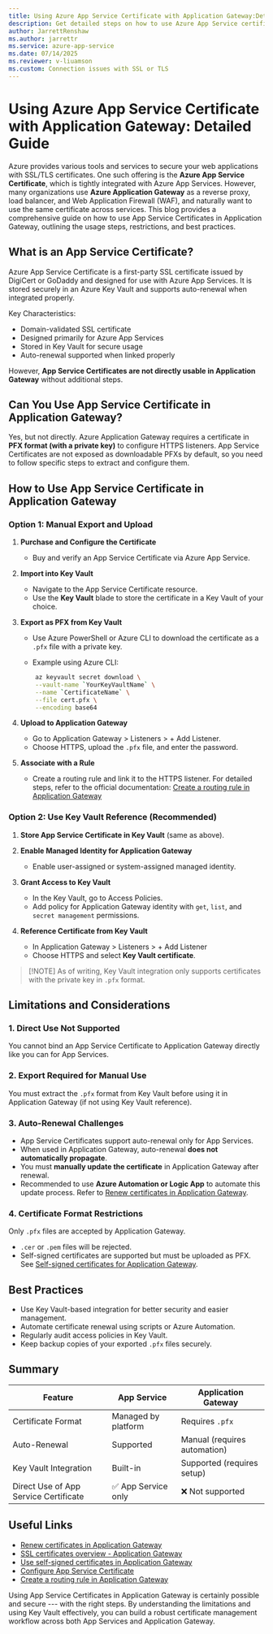 ```yaml
---
title: Using Azure App Service Certificate with Application Gateway:Detailed Guide
description: Get detailed steps on how to use Azure App Service certificate with application gateway.
author: JarrettRenshaw
ms.author: jarrettr
ms.service: azure-app-service
ms.date: 07/14/2025
ms.reviewer: v-liuamson
ms.custom: Connection issues with SSL or TLS
---
```


# Using Azure App Service Certificate with Application Gateway: Detailed Guide

Azure provides various tools and services to secure your web
applications with SSL/TLS certificates. One such offering is the **Azure
App Service Certificate**, which is tightly integrated with Azure App
Services. However, many organizations use **Azure Application Gateway**
as a reverse proxy, load balancer, and Web Application Firewall (WAF),
and naturally want to use the same certificate across services. This
blog provides a comprehensive guide on how to use App Service
Certificates in Application Gateway, outlining the usage steps,
restrictions, and best practices.

## What is an App Service Certificate?

Azure App Service Certificate is a first-party SSL certificate issued by
DigiCert or GoDaddy and designed for use with Azure App Services. It is
stored securely in an Azure Key Vault and supports auto-renewal when
integrated properly.

Key Characteristics:

- Domain-validated SSL certificate
- Designed primarily for Azure App Services
- Stored in Key Vault for secure usage
- Auto-renewal supported when linked properly

However, **App Service Certificates are not directly usable in
Application Gateway** without additional steps.

## Can You Use App Service Certificate in Application Gateway?

Yes, but not directly. Azure Application Gateway requires a
certificate in **PFX format (with a private key)** to configure HTTPS
listeners. App Service Certificates are not exposed as downloadable PFXs
by default, so you need to follow specific steps to extract and
configure them.

## How to Use App Service Certificate in Application Gateway

### Option 1: Manual Export and Upload

1. **Purchase and Configure the Certificate**

    - Buy and verify an App Service Certificate via Azure App Service.

2. **Import into Key Vault**

    - Navigate to the App Service Certificate resource.
    - Use the **Key Vault** blade to store the certificate in a Key Vault
      of your choice.

3. **Export as PFX from Key Vault**

    - Use Azure PowerShell or Azure CLI to download the certificate as a
      `.pfx` file with a private key.

    - Example using Azure CLI:

    ```bash
        az keyvault secret download \
        --vault-name `YourKeyVaultName` \
        --name `CertificateName` \
        --file cert.pfx \
        --encoding base64
    ```

4. **Upload to Application Gateway**

    - Go to Application Gateway \> Listeners \> + Add Listener.
    - Choose HTTPS, upload the `.pfx` file, and enter the password.

5. **Associate with a Rule**

    - Create a routing rule and link it to the HTTPS listener. For
      detailed steps, refer to the official documentation: [Create a
      routing rule in Application
      Gateway](https://learn.microsoft.com/en-us/azure/application-gateway/configuration-request-routing-rules)

### Option 2: Use Key Vault Reference (Recommended)

1. **Store App Service Certificate in Key Vault** (same as above).

2. **Enable Managed Identity for Application Gateway**

    - Enable user-assigned or system-assigned managed identity.

3. **Grant Access to Key Vault**

    - In the Key Vault, go to Access Policies.
    - Add policy for Application Gateway identity with `get`, `list`,
      and `secret management` permissions.

4. **Reference Certificate from Key Vault**

    - In Application Gateway \> Listeners \> + Add Listener
    - Choose HTTPS and select **Key Vault certificate**.

> [!NOTE] As of writing, Key Vault integration only supports certificates with the private key in `.pfx` format.

## Limitations and Considerations

### 1. **Direct Use Not Supported**

You cannot bind an App Service Certificate to Application Gateway
directly like you can for App Services.

### 2. **Export Required for Manual Use**

You must extract the `.pfx` format from Key Vault before using it in
Application Gateway (if not using Key Vault reference).

### 3. **Auto-Renewal Challenges**

- App Service Certificates support auto-renewal only for App Services.
- When used in Application Gateway, auto-renewal **does not
  automatically propagate**.
- You must **manually update the certificate** in Application Gateway
  after renewal.
- Recommended to use **Azure Automation or Logic App** to automate this
  update process. Refer to [Renew certificates in Application
  Gateway](https://learn.microsoft.com/en-us/azure/application-gateway/renew-certificates).

### 4. **Certificate Format Restrictions**

Only `.pfx` files are accepted by Application Gateway.

- `.cer` or `.pem` files will be rejected.
- Self-signed certificates are supported but must be uploaded as PFX.
  See [Self-signed certificates for Application
  Gateway](https://learn.microsoft.com/en-us/azure/application-gateway/self-signed-certificates).

## Best Practices

- Use Key Vault-based integration for better security and easier
  management.
- Automate certificate renewal using scripts or Azure Automation.
- Regularly audit access policies in Key Vault.
- Keep backup copies of your exported `.pfx` files securely.

## Summary

| Feature | App Service | Application Gateway
| --- | --- | ---
| Certificate Format | Managed by platform | Requires `.pfx`
| Auto-Renewal | Supported | Manual (requires automation)
| Key Vault Integration | Built-in | Supported (requires setup)
| Direct Use of App Service Certificate | ✅ App Service only | ❌ Not supported

## Useful Links

- [Renew certificates in Application
  Gateway](https://learn.microsoft.com/en-us/azure/application-gateway/renew-certificates)
- [SSL certificates overview - Application
  Gateway](https://learn.microsoft.com/en-us/azure/application-gateway/ssl-overview)
- [Use self-signed certificates in Application
  Gateway](https://learn.microsoft.com/en-us/azure/application-gateway/self-signed-certificates)
- [Configure App Service
  Certificate](https://learn.microsoft.com/en-us/azure/app-service/configure-ssl-app-service-certificate?tabs=portal)
- [Create a routing rule in Application
  Gateway](https://learn.microsoft.com/en-us/azure/application-gateway/configuration-request-routing-rules)

Using App Service Certificates in Application Gateway is certainly
possible and secure --- with the right steps. By understanding the
limitations and using Key Vault effectively, you can build a robust
certificate management workflow across both App Services and Application
Gateway.
